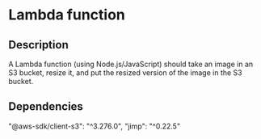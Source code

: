 # Lambda function

## Description

A Lambda function (using Node.js/JavaScript) should take an image in an S3 bucket, resize it, and put the resized version of the image in the S3 bucket.

## Dependencies

"@aws-sdk/client-s3": "^3.276.0",
"jimp": "^0.22.5"
